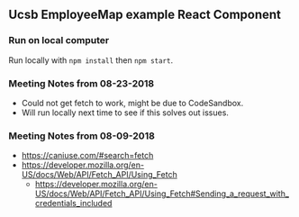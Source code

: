 ## Ucsb EmployeeMap example React Component


### Run on local computer

Run locally with `npm install` then `npm start`.

### Meeting Notes from 08-23-2018
- Could not get fetch to work, might be due to CodeSandbox.
- Will run locally next time to see if this solves out issues.


### Meeting Notes from 08-09-2018
* https://caniuse.com/#search=fetch
* https://developer.mozilla.org/en-US/docs/Web/API/Fetch_API/Using_Fetch
  * https://developer.mozilla.org/en-US/docs/Web/API/Fetch_API/Using_Fetch#Sending_a_request_with_credentials_included
